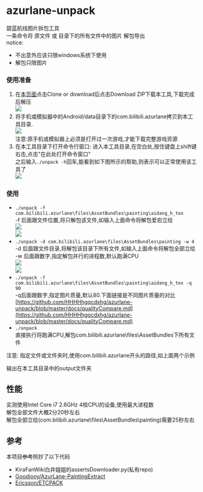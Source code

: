 # azurlane-unpack	
碧蓝航线图片拆包工具  	
一条命令将 原文件 或 目录下的所有文件中的图片 解包导出  	
notice:  
- 不出意外应该只限windows系统下使用	
-  解包只限图片
### 使用准备
1. 在[本页面](https://github.com/HHHHhgqcdxhg/azurlane-unpack)点击Clone or download后点击Download ZIP下载本工具,下载完成后解压  
![](https://ws1.sinaimg.cn/large/006WuIpegy1fzr32nu9cuj30kx0af0tw.jpg)  
2. 将手机或模拟器中的Android/data目录下的com.bilibili.azurlane拷贝到本工具目录.  
![](https://ws1.sinaimg.cn/large/006WuIpegy1fzr39j1efwj30ik0ezta4.jpg)  
注意:原手机或模拟器上必须是打开过一次游戏,才能下载完整游戏资源  
3. 在本工具目录下打开命令行窗口: 进入本工具目录,在空白处,按住键盘上shift键右击,点击"在此处打开命令窗口"  
之后输入```./unpack -h```回车,能看到如下图所示的帮助,则表示可以正常使用该工具了  
![](https://ws1.sinaimg.cn/large/006WuIpegy1fzsghtpoexj30gv08at8z.jpg)
### 使用
- ```./unpack -f com.bilibili.azurlane\files\AssetBundles\painting\aidang_h_tex```  
-f 后面跟文件位置,将只解包该文件,如输入上面命令将解包爱宕立绘  
![](https://ws1.sinaimg.cn/large/006WuIpegy1fzsgm85a8xj3115021mx6.jpg)  
![](https://ws1.sinaimg.cn/large/006WuIpegy1fzrc4q9ockj30if05c0sx.jpg)	
- ```./unpack -d com.bilibili.azurlane\files\AssetBundles\painting -w 4```  
-d 后面跟文件目录,将解包该目录下所有文件,如输入上面命令将解包全部立绘  
-w 后面跟数字,指定解包并行的进程数,默认跑满CPU  
![](https://ws1.sinaimg.cn/large/006WuIpegy1fzsgtj8ivmj3120087gmi.jpg)  
![](https://ws1.sinaimg.cn/large/006WuIpegy1fzrc45oxxjj30vc0a9jsa.jpg)
- ```./unpack -f com.bilibili.azurlane\files\AssetBundles\painting\aidang_h_tex -q 90```  
-q后面跟数字,指定图片质量,默认80.下面链接是不同图片质量的对比  
[https://github.com/HHHHhgqcdxhg/azurlane-unpack/blob/master/docs/qualityCompare.md](https://github.com/HHHHhgqcdxhg/azurlane-unpack/blob/master/docs/qualityCompare.md)
- ```./unpack```  
直接执行将跑满CPU,解包com.bilibili.azurlane\files\AssetBundles下所有文件  

注意: 指定文件或文件夹时,使用com.bilibili.azurlane开头的路径,如上面两个示例  

输出在本工具目录中的output文件夹
## 性能	
实测使用Intel Core i7 2.6GHz 4核CPU的设备,使用最大进程数  
解包全部文件大概2分20秒左右  
解包全部立绘(com.bilibili.azurlane\files\AssetBundles\painting)需要25秒左右
## 参考
本项目~~参考~~照抄了以下代码  
- KiraFanWiki白井姐姐的assertsDownloader.py(私有repo)  
- [Goodjooy/AzurLane-PaintingExtract](https://github.com/Goodjooy/AzurLane-PaintingExtract)  
- [Ericsson/ETCPACK](https://github.com/Ericsson/ETCPACK)
